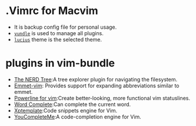 .Vimrc for Macvim
===============
- It is backup config file for personal usage.
- [`vundle`](https://github.com/gmarik/Vundle.vim) is used to manage all plugins.
- [`lucius`](https://github.com/jonathanfilip/vim-lucius) theme is the selected theme.


plugins in vim-bundle
==========

- [The NERD Tree](https://github.com/scrooloose/nerdtree):A tree explorer plugin for navigating the filesystem.
- [Emmet-vim](https://github.com/mattn/emmet-vim): Provides support for expanding abbreviations similar to emmet.
- [Powerline for vim](https://github.com/Lokaltog/vim-powerline):Create better-looking, more functional vim statuslines.
- [Word Complete](https://github.com/vim-scripts/word_complete.vim):Can complete the current word.
- [Xptemplate](https://github.com/drmingdrmer/xptemplate):Code snippets engine for Vim.
- [YouCompleteMe](https://github.com/Valloric/YouCompleteMe):A code-completion engine for Vim.



